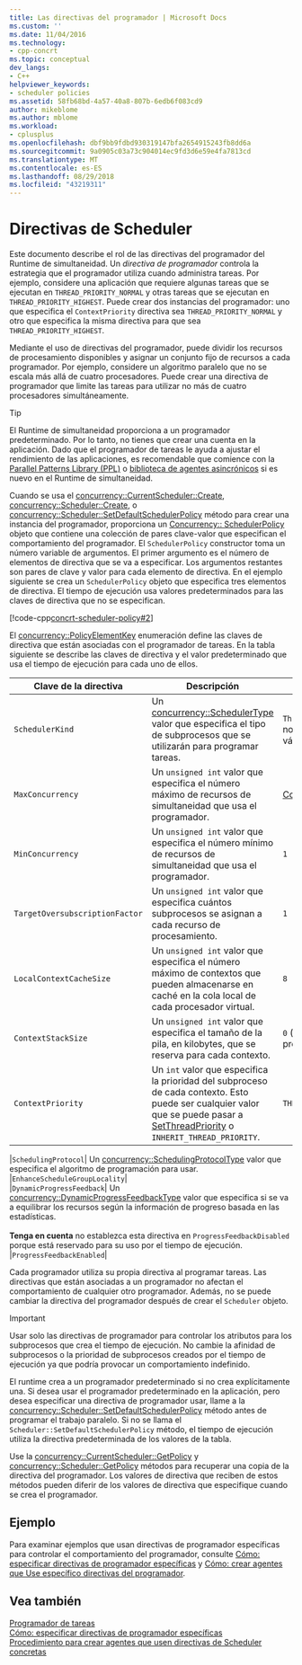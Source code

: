 ```yaml
---
title: Las directivas del programador | Microsoft Docs
ms.custom: ''
ms.date: 11/04/2016
ms.technology:
- cpp-concrt
ms.topic: conceptual
dev_langs:
- C++
helpviewer_keywords:
- scheduler policies
ms.assetid: 58fb68bd-4a57-40a8-807b-6edb6f083cd9
author: mikeblome
ms.author: mblome
ms.workload:
- cplusplus
ms.openlocfilehash: dbf9bb9fdbd930319147bfa2654915243fb8dd6a
ms.sourcegitcommit: 9a0905c03a73c904014ec9fd3d6e59e4fa7813cd
ms.translationtype: MT
ms.contentlocale: es-ES
ms.lasthandoff: 08/29/2018
ms.locfileid: "43219311"
---
```

# <a name="scheduler-policies"></a>Directivas de Scheduler
Este documento describe el rol de las directivas del programador del Runtime de simultaneidad. Un *directiva de programador* controla la estrategia que el programador utiliza cuando administra tareas. Por ejemplo, considere una aplicación que requiere algunas tareas que se ejecutan en `THREAD_PRIORITY_NORMAL` y otras tareas que se ejecutan en `THREAD_PRIORITY_HIGHEST`.  Puede crear dos instancias del programador: uno que especifica el `ContextPriority` directiva sea `THREAD_PRIORITY_NORMAL` y otro que especifica la misma directiva para que sea `THREAD_PRIORITY_HIGHEST`.  
  
 Mediante el uso de directivas del programador, puede dividir los recursos de procesamiento disponibles y asignar un conjunto fijo de recursos a cada programador. Por ejemplo, considere un algoritmo paralelo que no se escala más allá de cuatro procesadores. Puede crear una directiva de programador que limite las tareas para utilizar no más de cuatro procesadores simultáneamente.  
  
> [!TIP]
>  El Runtime de simultaneidad proporciona a un programador predeterminado. Por lo tanto, no tienes que crear una cuenta en la aplicación. Dado que el programador de tareas le ayuda a ajustar el rendimiento de las aplicaciones, es recomendable que comience con la [Parallel Patterns Library (PPL)](../../parallel/concrt/parallel-patterns-library-ppl.md) o [biblioteca de agentes asincrónicos](../../parallel/concrt/asynchronous-agents-library.md) si es nuevo en el Runtime de simultaneidad.  
  
 Cuando se usa el [concurrency::CurrentScheduler::Create](reference/currentscheduler-class.md#create), [concurrency::Scheduler::Create](reference/scheduler-class.md#create), o [concurrency::Scheduler::SetDefaultSchedulerPolicy](reference/scheduler-class.md#setdefaultschedulerpolicy) método para crear una instancia del programador, proporciona un [Concurrency:: SchedulerPolicy](../../parallel/concrt/reference/schedulerpolicy-class.md) objeto que contiene una colección de pares clave-valor que especifican el comportamiento del programador. El `SchedulerPolicy` constructor toma un número variable de argumentos. El primer argumento es el número de elementos de directiva que se va a especificar. Los argumentos restantes son pares de clave y valor para cada elemento de directiva. En el ejemplo siguiente se crea un `SchedulerPolicy` objeto que especifica tres elementos de directiva. El tiempo de ejecución usa valores predeterminados para las claves de directiva que no se especifican.  

  
 [!code-cpp[concrt-scheduler-policy#2](../../parallel/concrt/codesnippet/cpp/scheduler-policies_1.cpp)]  
  

 El [concurrency::PolicyElementKey](reference/concurrency-namespace-enums.md#policyelementkey) enumeración define las claves de directiva que están asociadas con el programador de tareas. En la tabla siguiente se describe las claves de directiva y el valor predeterminado que usa el tiempo de ejecución para cada uno de ellos.  
  
|Clave de la directiva|Descripción|Valor predeterminado|  
|----------------|-----------------|-------------------|  
|`SchedulerKind`|Un [concurrency::SchedulerType](reference/concurrency-namespace-enums.md#schedulertype) valor que especifica el tipo de subprocesos que se utilizarán para programar tareas.|`ThreadScheduler` (use subprocesos normales). Este es el único valor válido para esta clave.|  
|`MaxConcurrency`|Un `unsigned int` valor que especifica el número máximo de recursos de simultaneidad que usa el programador.|[Concurrency::MaxExecutionResources](reference/concurrency-namespace-constants1.md#maxexecutionresources)|  
|`MinConcurrency`|Un `unsigned int` valor que especifica el número mínimo de recursos de simultaneidad que usa el programador.|`1`|  
|`TargetOversubscriptionFactor`|Un `unsigned int` valor que especifica cuántos subprocesos se asignan a cada recurso de procesamiento.|`1`|  
|`LocalContextCacheSize`|Un `unsigned int` valor que especifica el número máximo de contextos que pueden almacenarse en caché en la cola local de cada procesador virtual.|`8`|  
|`ContextStackSize`|Un `unsigned int` valor que especifica el tamaño de la pila, en kilobytes, que se reserva para cada contexto.|`0` (use el tamaño de pila predeterminado)|  
|`ContextPriority`|Un `int` valor que especifica la prioridad del subproceso de cada contexto. Esto puede ser cualquier valor que se puede pasar a [SetThreadPriority](/windows/desktop/api/processthreadsapi/nf-processthreadsapi-setthreadpriority) o `INHERIT_THREAD_PRIORITY`.|`THREAD_PRIORITY_NORMAL`|  

|`SchedulingProtocol`| Un [concurrency::SchedulingProtocolType](reference/concurrency-namespace-enums.md#schedulingprotocoltype) valor que especifica el algoritmo de programación para usar. |`EnhanceScheduleGroupLocality`|  
|`DynamicProgressFeedback`| Un [concurrency::DynamicProgressFeedbackType](reference/concurrency-namespace-enums.md#dynamicprogressfeedbacktype) valor que especifica si se va a equilibrar los recursos según la información de progreso basada en las estadísticas.<br /><br /> **Tenga en cuenta** no establezca esta directiva en `ProgressFeedbackDisabled` porque está reservado para su uso por el tiempo de ejecución. |`ProgressFeedbackEnabled`|  

  
 Cada programador utiliza su propia directiva al programar tareas. Las directivas que están asociadas a un programador no afectan el comportamiento de cualquier otro programador. Además, no se puede cambiar la directiva del programador después de crear el `Scheduler` objeto.  
  
> [!IMPORTANT]
>  Usar solo las directivas de programador para controlar los atributos para los subprocesos que crea el tiempo de ejecución. No cambie la afinidad de subprocesos o la prioridad de subprocesos creados por el tiempo de ejecución ya que podría provocar un comportamiento indefinido.  
  
 El runtime crea a un programador predeterminado si no crea explícitamente una. Si desea usar el programador predeterminado en la aplicación, pero desea especificar una directiva de programador usar, llame a la [concurrency::Scheduler::SetDefaultSchedulerPolicy](reference/scheduler-class.md#setdefaultschedulerpolicy) método antes de programar el trabajo paralelo. Si no se llama el `Scheduler::SetDefaultSchedulerPolicy` método, el tiempo de ejecución utiliza la directiva predeterminada de los valores de la tabla.  
  
 Use la [concurrency::CurrentScheduler::GetPolicy](reference/currentscheduler-class.md#getpolicy) y [concurrency::Scheduler::GetPolicy](reference/scheduler-class.md#getpolicy) métodos para recuperar una copia de la directiva del programador. Los valores de directiva que reciben de estos métodos pueden diferir de los valores de directiva que especifique cuando se crea el programador.  
  
## <a name="example"></a>Ejemplo  
 Para examinar ejemplos que usan directivas de programador específicas para controlar el comportamiento del programador, consulte [Cómo: especificar directivas de programador específicas](../../parallel/concrt/how-to-specify-specific-scheduler-policies.md) y [Cómo: crear agentes que Use específico directivas del programador](../../parallel/concrt/how-to-create-agents-that-use-specific-scheduler-policies.md).  
  
## <a name="see-also"></a>Vea también  
 [Programador de tareas](../../parallel/concrt/task-scheduler-concurrency-runtime.md)   
 [Cómo: especificar directivas de programador específicas](../../parallel/concrt/how-to-specify-specific-scheduler-policies.md)   
 [Procedimiento para crear agentes que usen directivas de Scheduler concretas](../../parallel/concrt/how-to-create-agents-that-use-specific-scheduler-policies.md)

